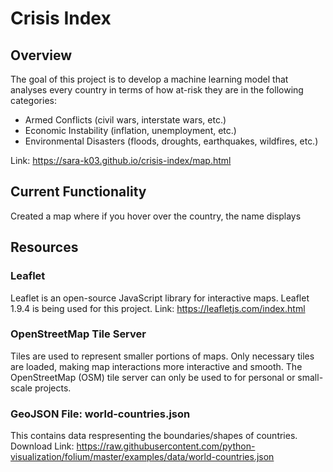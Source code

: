 # Crisis Index

## Overview
The goal of this project is to develop a machine learning model that analyses every country in terms of how at-risk they are in the following categories:

- Armed Conflicts (civil wars, interstate wars, etc.)
- Economic Instability (inflation, unemployment, etc.)
- Environmental Disasters (floods, droughts, earthquakes, wildfires, etc.)

Link: https://sara-k03.github.io/crisis-index/map.html

## Current Functionality
Created a map where if you hover over the country, the name displays

## Resources 
### Leaflet 
Leaflet is an open-source JavaScript library for interactive maps. Leaflet 1.9.4 is being used for this project. 
Link: https://leafletjs.com/index.html 

### OpenStreetMap Tile Server 
Tiles are used to represent smaller portions of maps. Only necessary tiles are loaded, making map interactions more interactive
and smooth. The OpenStreetMap (OSM) tile server can only be used to for personal or small-scale projects.  

### GeoJSON File: world-countries.json
This contains data respresenting the boundaries/shapes of countries. 
Download Link: https://raw.githubusercontent.com/python-visualization/folium/master/examples/data/world-countries.json 
